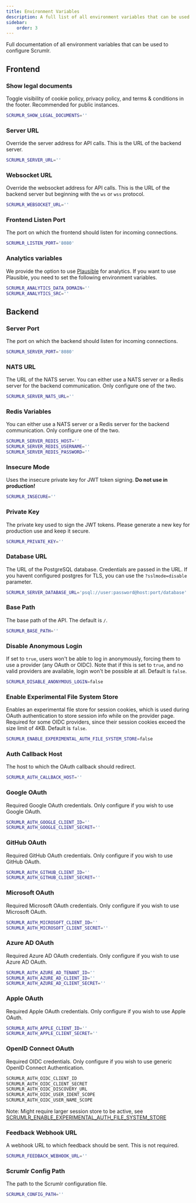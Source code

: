 ```yaml
---
title: Environment Variables
description: A full list of all environment variables that can be used to configure Scrumlr.
sidebar:
    order: 3
---
```

Full documentation of all environment variables that can be used to configure Scrumlr.
## Frontend

### Show legal documents
Toggle visibility of cookie policy, privacy policy, and terms & conditions in the footer.
Recommended for public instances.
```bash
SCRUMLR_SHOW_LEGAL_DOCUMENTS=''
```

### Server URL
Override the server address for API calls. This is the URL of the backend server.
```bash
SCRUMLR_SERVER_URL=''
```

### Websocket URL
Override the websocket address for API calls. This is the URL of the backend server but beginning with the `ws` or `wss` protocol.
```bash
SCRUMLR_WEBSOCKET_URL=''
```

### Frontend Listen Port
The port on which the frontend should listen for incoming connections.
```bash
SCRUMLR_LISTEN_PORT='8080'
```

### Analytics variables
We provide the option to use [Plausible](https://plausible.io) for analytics. If you want to use Plausible, you need to set the following environment variables.
```bash
SCRUMLR_ANALYTICS_DATA_DOMAIN=''
SCRUMLR_ANALYTICS_SRC=''
```

## Backend

### Server Port
The port on which the backend should listen for incoming connections.
```bash
SCRUMLR_SERVER_PORT='8080'
```

### NATS URL
The URL of the NATS server.
You can either use a NATS server or a Redis server for the backend communication.
Only configure one of the two.
```bash
SCRUMLR_SERVER_NATS_URL=''
```

### Redis Variables
You can either use a NATS server or a Redis server for the backend communication.
Only configure one of the two.
```bash
SCRUMLR_SERVER_REDIS_HOST=''
SCRUMLR_SERVER_REDIS_USERNAME=''
SCRUMLR_SERVER_REDIS_PASSWORD=''
```

### Insecure Mode
Uses the insecure private key for JWT token signing.
**Do not use in production!**
```bash
SCRUMLR_INSECURE=''
```

### Private Key
The private key used to sign the JWT tokens.
Please generate a new key for production use and keep it secure.
```bash
SCRUMLR_PRIVATE_KEY=''
```

### Database URL
The URL of the PostgreSQL database.
Credentials are passed in the URL.
If you havent configured postgres for TLS, you can use the `?sslmode=disable` parameter.
```bash
SCRUMLR_SERVER_DATABASE_URL='psql://user:password@host:port/database'
```

### Base Path
The base path of the API. The default is `/`.
```bash
SCRUMLR_BASE_PATH=''
```

### Disable Anonymous Login
If set to `true`, users won't be able to log in anonymously, forcing them to use a provider (any OAuth or OIDC).
Note that if this is set to `true`, and no valid providers are available, login won't be possible at all.
Default is `false`.
```bash
SCRUMLR_DISABLE_ANONYMOUS_LOGIN=false
```

### Enable Experimental File System Store
Enables an experimental file store for session cookies, which is used during OAuth authentication to store session info while on the provider page.
Required for some OIDC providers, since their session cookies exceed the size limit of 4KB.
Default is `false`.
```bash
SCRUMLR_ENABLE_EXPERIMENTAL_AUTH_FILE_SYSTEM_STORE=false
```

### Auth Callback Host
The host to which the OAuth callback should redirect.
```bash
SCRUMLR_AUTH_CALLBACK_HOST=''
```

### Google OAuth
Required Google OAuth credentials.
Only configure if you wish to use Google OAuth.
```bash
SCRUMLR_AUTH_GOOGLE_CLIENT_ID=''
SCRUMLR_AUTH_GOOGLE_CLIENT_SECRET=''
```

### GitHub OAuth
Required GitHub OAuth credentials.
Only configure if you wish to use GitHub OAuth.
```bash
SCRUMLR_AUTH_GITHUB_CLIENT_ID=''
SCRUMLR_AUTH_GITHUB_CLIENT_SECRET=''
```

### Microsoft OAuth
Required Microsoft OAuth credentials.
Only configure if you wish to use Microsoft OAuth.
```bash
SCRUMLR_AUTH_MICROSOFT_CLIENT_ID=''
SCRUMLR_AUTH_MICROSOFT_CLIENT_SECRET=''
```

### Azure AD OAuth
Required Azure AD OAuth credentials.
Only configure if you wish to use Azure AD OAuth.
```bash
SCRUMLR_AUTH_AZURE_AD_TENANT_ID=''
SCRUMLR_AUTH_AZURE_AD_CLIENT_ID=''
SCRUMLR_AUTH_AZURE_AD_CLIENT_SECRET=''
```

### Apple OAuth
Required Apple OAuth credentials.
Only configure if you wish to use Apple OAuth.
```bash
SCRUMLR_AUTH_APPLE_CLIENT_ID=''
SCRUMLR_AUTH_APPLE_CLIENT_SECRET=''
```

### OpenID Connect OAuth
Required OIDC credentials.
Only configure if you wish to use generic OpenID Connect Authentication.
```bash
SCRUMLR_AUTH_OIDC_CLIENT_ID
SCRUMLR_AUTH_OIDC_CLIENT_SECRET
SCRUMLR_AUTH_OIDC_DISCOVERY_URL
SCRUMLR_AUTH_OIDC_USER_IDENT_SCOPE
SCRUMLR_AUTH_OIDC_USER_NAME_SCOPE
```
Note: Might require larger session store to be active, see [SCRUMLR_ENABLE_EXPERIMENTAL_AUTH_FILE_SYSTEM_STORE](#enable-experimental-file-system-store)

### Feedback Webhook URL
A webhook URL to which feedback should be sent.
This is not required.
```bash
SCRUMLR_FEEDBACK_WEBHOOK_URL=''
```

### Scrumlr Config Path
The path to the Scrumlr configuration file.
```bash
SCRUMLR_CONFIG_PATH=''
```

